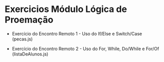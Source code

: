 # Exercicios Módulo Lógica de Proemação

* Exercício do Encontro Remoto 1  - Uso do If/Else e  Switch/Case (pecas.js)

* Exercício do Encontro Remoto 2 - Uso do For, While, Do/While e For/Of (listaDeAlunos.js)
